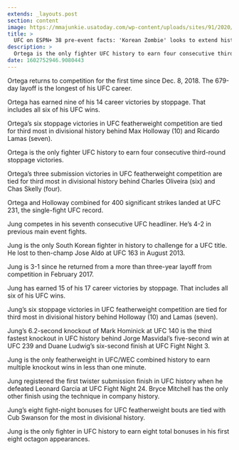 ```yaml
--- 
extends: _layouts.post 
section: content 
image: https://mmajunkie.usatoday.com/wp-content/uploads/sites/91/2020/10/ortega-vs-jung-ufc-fight-island-6-pff.png?w=1000&h=576&crop=1 
title: > 
  UFC on ESPN+ 38 pre-event facts: 'Korean Zombie' looks to extend historic bonus run 
description: > 
  Ortega is the only fighter UFC history to earn four consecutive third-round stoppage victories.Jung’s six stoppage victories in UFC featherweight competition are tied for third most in divisional history behind Holloway (10) and Lamas (seven).Jung registered the first twister submission finish in UFC history when he defeated Leonard Garcia at UFC Fight Night 24.Jung’s eight fight-night bonuses for UFC featherweight bouts are tied with Cub Swanson for the most in divisional history.Jung is the only fighter in UFC history to earn eight total bonuses in his first eight octagon appearances. 
date: 1602752946.9080443 
--- 
```

Ortega returns to competition for the first time since Dec. 8, 2018. The 679-day layoff is the longest of his UFC career.

Ortega has earned nine of his 14 career victories by stoppage. That includes all six of his UFC wins.

Ortega’s six stoppage victories in UFC featherweight competition are tied for third most in divisional history behind Max Holloway (10) and Ricardo Lamas (seven).

Ortega is the only fighter UFC history to earn four consecutive third-round stoppage victories.

Ortega’s three submission victories in UFC featherweight competition are tied for third most in divisional history behind Charles Oliveira (six) and Chas Skelly (four).

Ortega and Holloway combined for 400 significant strikes landed at UFC 231, the single-fight UFC record.

Jung competes in his seventh consecutive UFC headliner. He’s 4-2 in previous main event fights.

Jung is the only South Korean fighter in history to challenge for a UFC title. He lost to then-champ Jose Aldo at UFC 163 in August 2013.

Jung is 3-1 since he returned from a more than three-year layoff from competition in February 2017.

Jung has earned 15 of his 17 career victories by stoppage. That includes all six of his UFC wins.

Jung’s six stoppage victories in UFC featherweight competition are tied for third most in divisional history behind Holloway (10) and Lamas (seven).

Jung’s 6.2-second knockout of Mark Hominick at UFC 140 is the third fastest knockout in UFC history behind Jorge Masvidal’s five-second win at UFC 239 and Duane Ludwig’s six-second finish at UFC Fight Night 3.

Jung is the only featherweight in UFC/WEC combined history to earn multiple knockout wins in less than one minute.

Jung registered the first twister submission finish in UFC history when he defeated Leonard Garcia at UFC Fight Night 24. Bryce Mitchell has the only other finish using the technique in company history.

Jung’s eight fight-night bonuses for UFC featherweight bouts are tied with Cub Swanson for the most in divisional history.

Jung is the only fighter in UFC history to earn eight total bonuses in his first eight octagon appearances.